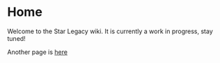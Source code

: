 # Home
Welcome to the Star Legacy wiki. It is currently a work in progress, stay tuned!

Another page is [here](testpage)
